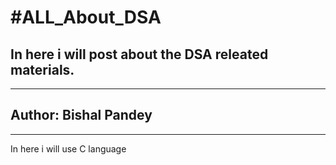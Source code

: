 <html>
  <head>
  </head>
  <body>
    <di>    
    <h1> #ALL_About_DSA </h1>
    <h2 > In here i will post about the DSA releated materials. </h2><Hr>
    <h2 id=" aut"> Author: Bishal Pandey</h2>
      <hr>
    <p> In here i will use C language</p>
    </di>
  </body>
</html>
